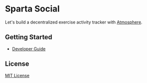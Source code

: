 # Sparta Social

Let's build a decentralized exercise activity tracker with [Atmosphere](https://atproto.com).

## Getting Started

* [Developer Guide](DEVELOPER_GUIDE.md)

## License

[MIT License](LICENSE.md)

